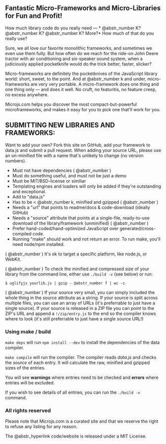 ## Fantastic Micro-Frameworks and Micro-Libraries for Fun and Profit!

How much library code do you really need — * @abstr_number K? @abstr_number K? @abstr_number K? More?* How much of that do you really use?

Sure, we all love our favorite monolithic frameworks, and sometimes we even use them fully. But how often do we reach for the ride-on John Deere tractor with air conditioning and six-speaker sound system, when a judiciously applied pocketknife would do the trick better, faster, slicker?

Micro-frameworks are definitely the pocketknives of the JavaScript library world: short, sweet, to the point. And at @abstr_number k and under, micro-frameworks are very very portable. A micro-framework does one thing and one thing only — and does it well. No cruft, no featuritis, no feature creep, no excess anywhere.

Microjs.com helps you discover the most compact-but-powerful microframeworks, and makes it easy for you to pick one that’ll work for you.

## SUBMITTING NEW LIBRARIES AND FRAMEWORKS:

Want to add your own? Fork this site on GitHub, add your framework to data.js and submit a pull request. When adding your source URL, please use an un-minified file with a name that's unlikely to change (no version numbers).

  * Must not have dependencies ( @abstr_number )
  * Must do something useful, and must not be just a demo
  * Must be MIT/BSD-license or similiar
  * Templating engines and loaders will only be added if they're outstanding and exceptional.
  * Add to "data.js"
  * Has to be < @abstr_number k, minified and gzipped ( @abstr_number )
  * Needs a "url" that points to readme/docs & code-download (ideally GitHub)
  * Needs a "source" attribute that points at a single-file, ready-to-use download of the library/framework (unminified) ( @abstr_number )
  * Prefer hand-coded/hand-optimized JavaScript over generated/cross-compiled code.
  * Running "make" should work and not return an error. To run make, you'll need node/npm installed.



( @abstr_number ) It's ok to target a specific platform, like node.js, or WebKit.

( @abstr_number ) To check the minified and compressed size of your library from the command line, either use `./build -v` (see below) or run:
    
    
    $ uglifyjs yourlib.js | gzip - @abstr_number f | wc -c
    

( @abstr_number ) If your source very small, you can simply included the whole thing in the source attribute as a string. If your source is split across multiple files, you can use an array of URLs (it's preferrable to just have a single source). If your source is released in a ZIP file you can point to the ZIP's URL and append a `!/zip/entry.js` to the end so the compiler knows where to look (it's still preferrable to just have a single source URL!)

### Using make / build

`make deps` will run `npm install --dev` to install the dependencies of the data compiler.

`make compile` will run the compiler. The compiler reads _data.js_ and checks the _source_ of each entry. It will calculate the raw, minified and gzipped sizes of the entries.

You will see **warnings** where entries need to be checked and **errors** where entries will be excluded.

If you wish to see details of all entries, you can run the `./build -v` command.

### All rights reserved

Please note that Microjs.com is a curated site and that we reserve the right to refuse any listing for any reason.

The @abstr_hyperlink code/website is released under a MIT License.
